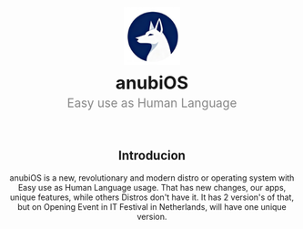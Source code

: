 <div align="center">
  <img src="/assets/logo.png" width=100 id=Logo>

<h3 style="
    font-size: 2.2em; /* Maxing out the size that GitHub will reliably render */
    font-weight: bold; 
    margin-bottom: 5px; 
    margin-top: 10px; 
  "">anubiOS</h3>

  <p style="
    margin-top: 0; 
    font-size: 1.5em; /* Use 1.5 times the size of default text */
    font-weight: normal; 
    color: #888888; 
  ">
    Easy use as Human Language </p>
&nbsp;

<div align=center>
  <h2>Introducion</h2>
  anubiOS is a new, revolutionary and modern distro or operating system with Easy use as Human Language usage. That has new changes, our apps, unique features, while others Distros don't have it. It has 2 version's of that, but on Opening Event in IT Festival in Netherlands, will have one unique version.
</div>
